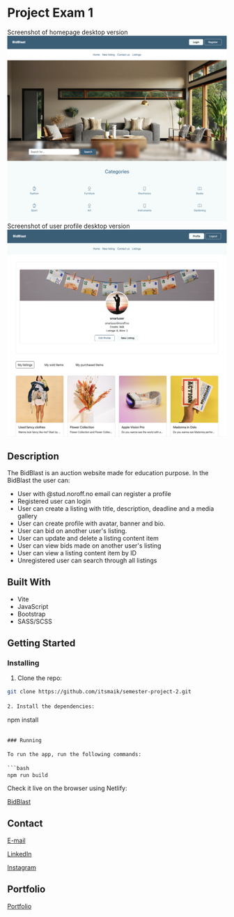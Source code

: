 # Project Exam 1

Screenshot of homepage desktop version
![image](/src/assets/img/home-desktop-md.png)
Screenshot of user profile desktop version
![image](/src/assets/img/profile-desktop-md.png)


## Description

The BidBlast is an auction website made for education purpose.
In the BidBlast the user can:

- User with @stud.noroff.no email can register a profile
- Registered user can login
- User can create a listing with title, description, deadline and a media gallery
- User can create profile with avatar, banner and bio.
- User can bid on another user's listing.
- User can update and delete a listing content item
- User can view bids made on another user's listing
- User can view a listing content item by ID
- Unregistered user can search through all listings


## Built With
- Vite
- JavaScript
- Bootstrap
- SASS/SCSS

## Getting Started

### Installing

1. Clone the repo:

```bash
git clone https://github.com/itsmaik/semester-project-2.git

2. Install the dependencies:

```
npm install
```

### Running

To run the app, run the following commands:

```bash
npm run build
```

Check it live on the browser using Netlify:

[BidBlast](https://bidblast.netlify.app/)

## Contact

[E-mail](mailto:itsmaik@icloud.com)

[LinkedIn](https://linkedin.com/in/maik-helland-olsen-246338294)

[Instagram](https://www.instagram.com/itsmemaik_/)


## Portfolio

[Portfolio](https://superlative-puppy-b8a481.netlify.app/)
